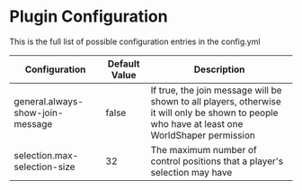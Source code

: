 # Plugin Configuration

This is the full list of possible configuration entries in the config.yml

| Configuration                    | Default Value | Description                                                                                                                                    |
|----------------------------------|---------------|------------------------------------------------------------------------------------------------------------------------------------------------|
| general.always-show-join-message | false         | If true, the join message will be shown to all players, otherwise it will only be shown to people who have at least one WorldShaper permission |
| selection.max-selection-size     | 32            | The maximum number of control positions that a player's selection may have                                                                     |
